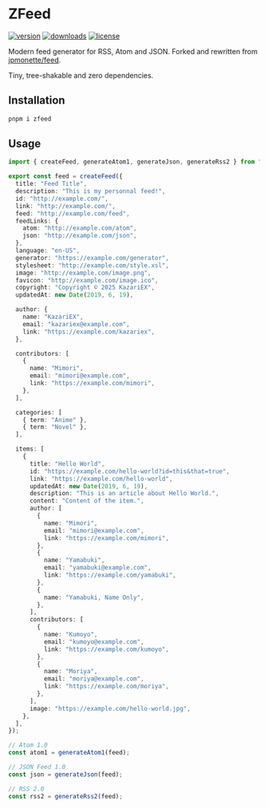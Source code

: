 # ZFeed

[![version](https://img.shields.io/npm/v/zfeed?color=white&labelColor=FFA602&label=npm)](https://www.npmjs.com/package/zfeed)
[![downloads](https://img.shields.io/npm/dm/zfeed?color=white&labelColor=FFA602&label=downloads)](https://www.npmjs.com/package/zfeed)
[![license](https://img.shields.io/npm/l/zfeed?color=white&labelColor=FFA602&label=license)](/LICENSE)

Modern feed generator for RSS, Atom and JSON. Forked and rewritten from [jpmonette/feed](https://github.com/jpmonette/feed).

Tiny, tree-shakable and zero dependencies.

## Installation

```bash
pnpm i zfeed
```

## Usage

```ts
import { createFeed, generateAtom1, generateJson, generateRss2 } from "zfeed";

export const feed = createFeed({
  title: "Feed Title",
  description: "This is my personnal feed!",
  id: "http://example.com/",
  link: "http://example.com/",
  feed: "http://example.com/feed",
  feedLinks: {
    atom: "http://example.com/atom",
    json: "http://example.com/json",
  },
  language: "en-US",
  generator: "https://example.com/generator",
  stylesheet: "http://example.com/style.xsl",
  image: "http://example.com/image.png",
  favicon: "http://example.com/image.ico",
  copyright: "Copyright © 2025 KazariEX",
  updatedAt: new Date(2019, 6, 19),

  author: {
    name: "KazariEX",
    email: "kazariex@example.com",
    link: "https://example.com/kazariex",
  },

  contributors: [
    {
      name: "Mimori",
      email: "mimori@example.com",
      link: "https://example.com/mimori",
    },
  ],

  categories: [
    { term: "Anime" },
    { term: "Novel" },
  ],

  items: [
    {
      title: "Hello World",
      id: "https://example.com/hello-world?id=this&that=true",
      link: "https://example.com/hello-world",
      updatedAt: new Date(2019, 6, 19),
      description: "This is an article about Hello World.",
      content: "Content of the item.",
      author: [
        {
          name: "Mimori",
          email: "mimori@example.com",
          link: "https://example.com/mimori",
        },
        {
          name: "Yamabuki",
          email: "yamabuki@example.com",
          link: "https://example.com/yamabuki",
        },
        {
          name: "Yamabuki, Name Only",
        },
      ],
      contributors: [
        {
          name: "Kumoyo",
          email: "kumoyo@example.com",
          link: "https://example.com/kumoyo",
        },
        {
          name: "Moriya",
          email: "moriya@example.com",
          link: "https://example.com/moriya",
        },
      ],
      image: "https://example.com/hello-world.jpg",
    },
  ],
});

// Atom 1.0
const atom1 = generateAtom1(feed);

// JSON Feed 1.0
const json = generateJson(feed);

// RSS 2.0
const rss2 = generateRss2(feed);
```
